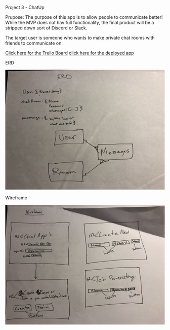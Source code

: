 Project 3 - ChatUp

Prupose: The purpose of this app is to allow people to communicate better! While the MVP does not hav full functionality, the final product will be a stripped down sort of Discord or Slack.

The target user is someone who wants to make private chat rooms with friends to communicate on.

[Click here for the Trello Board](https://trello.com/b/u6bxrVHg/project-3)
[click here for the deployed app](https://sglaze-project3.herokuapp.com/)

ERD

![ERD](/images/ERD.jpeg)

Wireframe

![Wireframe](/images/Wireframe.jpeg)

